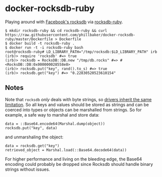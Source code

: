# docker-rocksdb-ruby
Playing around with [Facebook's rocksdb](https://github.com/facebook/rocksdb) via [rocksdb-ruby](https://github.com/isamu/rocksdb-ruby).

```
$ mkdir rocksdb-ruby && cd rocksdb-ruby && curl https://raw.githubusercontent.com/phillbaker/docker-rocksdb-ruby/master/Dockerfile > Dockerfile
$ docker build -t rocksdb-ruby .
$ docker run -t -i rocksdb-ruby bash
root@rocksdb-ruby# LD_LIBRARY_PATH="/tmp/rocksdb:$LD_LIBRARY_PATH" irb
(irb)> require 'rocksdb' #=> true
(irb)> rocksdb = RocksDB::DB.new "/tmp/db.rocks" #=> #<RocksDB::DB:0x000000028558e8>
(irb)> rocksdb.put("key", rand().to_s) #=> true
(irb)> rocksdb.get("key") #=> "0.22830520523610154"
```

## Notes

Note that `rocksdb` _only_ deals with byte strings, so [drivers inherit the same limitation](http://pyrocksdb.readthedocs.org/en/latest/tutorial/index.html#about-bytes-and-unicode). So all keys and values should be stored as strings and can be coerced into types or objects can be marshalled from strings. So for example, a safe way to marshal and store data:

```
data = ::Base64.encode64(Marshal.dump(object))
rocksdb.put("key", data)
```

and unmarshaling the object:

```
data = rocksdb.get("key")
retrieved_object = Marshal.load(::Base64.decode64(data))
```

For higher performance and living on the bleeding edge, the Base64 encoding could probably be dropped since Rocksdb should handle binary strings without issues.

